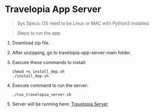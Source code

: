 # Travelopia App Server

> Sys Specs: OS need to be Linux or MAC with Python3 installed.

> Steps to run the app:

 1. Download zip file.
 2. After unzipping, go to travelopia-app-server-main folder.
 3. Execute these commands to install:

    ```
    chmod +x install_dep.sh
    ./install_dep.sh
    ```
 4. Execute command to run the server:
 
    ```
    ./run_travelopia_server.sh
    ```
 5. Server will be running here: [Travelopia Server](http://127.0.0.1:9090)
